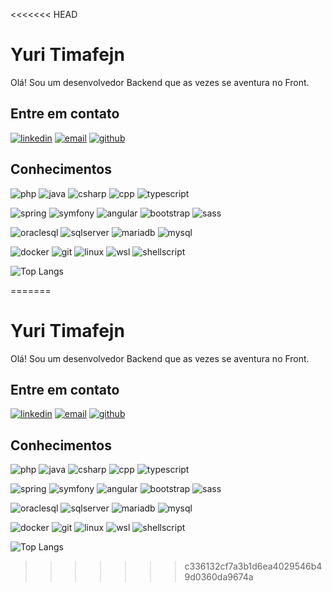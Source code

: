 <<<<<<< HEAD
# Yuri Timafejn # 

Olá! Sou um desenvolvedor Backend que as vezes se aventura no Front. 

## Entre em contato ##

[![linkedin](https://img.shields.io/badge/LinkedIn-%230077B5.svg?style=for-the-badge&logo=linkedin&logoColor=white)](https://www.linkedin.com/in/yuri-timafejn/)
[![email](https://img.shields.io/badge/Email-%23D14836.svg?style=for-the-badge&logo=gmail&logoColor=white)](mailto:timafejn@gmail.com)
[![github](https://img.shields.io/badge/GitHub-%23181717.svg?style=for-the-badge&logo=github&logoColor=white)](https://github.com/YuriTimafejn)

## Conhecimentos ## 
![php](https://img.shields.io/badge/PHP-%23777BB4.svg?style=for-the-badge&logo=php&logoColor=white)
![java](https://img.shields.io/badge/Java-%23007396.svg?style=for-the-badge&logo=java&logoColor=white)
![csharp](https://img.shields.io/badge/C%23-%23239120.svg?style=for-the-badge&logo=c-sharp&logoColor=white)
![cpp](https://img.shields.io/badge/C%2B%2B-%2300599C.svg?style=for-the-badge&logo=c%2B%2B&logoColor=white)
![typescript](https://img.shields.io/badge/TypeScript-%233178C6.svg?style=for-the-badge&logo=typescript&logoColor=white)

![spring](https://img.shields.io/badge/Spring-%236DB33F.svg?style=for-the-badge&logo=spring&logoColor=white)
![symfony](https://img.shields.io/badge/Symfony-%23000000.svg?style=for-the-badge&logo=symfony&logoColor=white)
![angular](https://img.shields.io/badge/Angular-%23DD0031.svg?style=for-the-badge&logo=angular&logoColor=white)
![bootstrap](https://img.shields.io/badge/Bootstrap-%23563D7C.svg?style=for-the-badge&logo=bootstrap&logoColor=white)
![sass](https://img.shields.io/badge/Sass-%23CC6699.svg?style=for-the-badge&logo=sass&logoColor=white)

![oraclesql](https://img.shields.io/badge/OracleSQL-%23F80000.svg?style=for-the-badge&logo=oracle&logoColor=white)
![sqlserver](https://img.shields.io/badge/SQL%20Server-%23CC2927.svg?style=for-the-badge&logo=microsoft-sql-server&logoColor=white)
![mariadb](https://img.shields.io/badge/MariaDB-%23003533.svg?style=for-the-badge&logo=mariadb&logoColor=white)
![mysql](https://img.shields.io/badge/MySQL-%234479A1.svg?style=for-the-badge&logo=mysql&logoColor=white)

![docker](https://img.shields.io/badge/Docker-%232496ED.svg?style=for-the-badge&logo=docker&logoColor=white)
![git](https://img.shields.io/badge/Git-%23F05032.svg?style=for-the-badge&logo=git&logoColor=white)
![linux](https://img.shields.io/badge/Linux-%23FCC624.svg?style=for-the-badge&logo=linux&logoColor=white)
![wsl](https://img.shields.io/badge/WSL-%230078D6.svg?style=for-the-badge&logo=windows&logoColor=white)
![shellscript](https://img.shields.io/badge/Shell%20Script-%234EAA25.svg?style=for-the-badge&logo=gnu-bash&logoColor=white)

![Top Langs](https://github-readme-stats-git-masterrstaa-rickstaa.vercel.app/api/top-langs/?username=YuriTimafejn&layout=compact&bg_color=000&border_color=30A3DC&title_color=E94D5F&text_color=FFF)


=======
# Yuri Timafejn # 

Olá! Sou um desenvolvedor Backend que as vezes se aventura no Front. 

## Entre em contato ##

[![linkedin](https://img.shields.io/badge/LinkedIn-%230077B5.svg?style=for-the-badge&logo=linkedin&logoColor=white)](https://www.linkedin.com/in/yuri-timafejn/)
[![email](https://img.shields.io/badge/Email-%23D14836.svg?style=for-the-badge&logo=gmail&logoColor=white)](mailto:timafejn@gmail.com)
[![github](https://img.shields.io/badge/GitHub-%23181717.svg?style=for-the-badge&logo=github&logoColor=white)](https://github.com/YuriTimafejn)

## Conhecimentos ## 
![php](https://img.shields.io/badge/PHP-%23777BB4.svg?style=for-the-badge&logo=php&logoColor=white)
![java](https://img.shields.io/badge/Java-%23007396.svg?style=for-the-badge&logo=java&logoColor=white)
![csharp](https://img.shields.io/badge/C%23-%23239120.svg?style=for-the-badge&logo=c-sharp&logoColor=white)
![cpp](https://img.shields.io/badge/C%2B%2B-%2300599C.svg?style=for-the-badge&logo=c%2B%2B&logoColor=white)
![typescript](https://img.shields.io/badge/TypeScript-%233178C6.svg?style=for-the-badge&logo=typescript&logoColor=white)

![spring](https://img.shields.io/badge/Spring-%236DB33F.svg?style=for-the-badge&logo=spring&logoColor=white)
![symfony](https://img.shields.io/badge/Symfony-%23000000.svg?style=for-the-badge&logo=symfony&logoColor=white)
![angular](https://img.shields.io/badge/Angular-%23DD0031.svg?style=for-the-badge&logo=angular&logoColor=white)
![bootstrap](https://img.shields.io/badge/Bootstrap-%23563D7C.svg?style=for-the-badge&logo=bootstrap&logoColor=white)
![sass](https://img.shields.io/badge/Sass-%23CC6699.svg?style=for-the-badge&logo=sass&logoColor=white)

![oraclesql](https://img.shields.io/badge/OracleSQL-%23F80000.svg?style=for-the-badge&logo=oracle&logoColor=white)
![sqlserver](https://img.shields.io/badge/SQL%20Server-%23CC2927.svg?style=for-the-badge&logo=microsoft-sql-server&logoColor=white)
![mariadb](https://img.shields.io/badge/MariaDB-%23003533.svg?style=for-the-badge&logo=mariadb&logoColor=white)
![mysql](https://img.shields.io/badge/MySQL-%234479A1.svg?style=for-the-badge&logo=mysql&logoColor=white)

![docker](https://img.shields.io/badge/Docker-%232496ED.svg?style=for-the-badge&logo=docker&logoColor=white)
![git](https://img.shields.io/badge/Git-%23F05032.svg?style=for-the-badge&logo=git&logoColor=white)
![linux](https://img.shields.io/badge/Linux-%23FCC624.svg?style=for-the-badge&logo=linux&logoColor=white)
![wsl](https://img.shields.io/badge/WSL-%230078D6.svg?style=for-the-badge&logo=windows&logoColor=white)
![shellscript](https://img.shields.io/badge/Shell%20Script-%234EAA25.svg?style=for-the-badge&logo=gnu-bash&logoColor=white)

![Top Langs](https://github-readme-stats-git-masterrstaa-rickstaa.vercel.app/api/top-langs/?username=YuriTimafejn&layout=compact&bg_color=000&border_color=30A3DC&title_color=E94D5F&text_color=FFF)


>>>>>>> c336132cf7a3b1d6ea4029546b49d0360da9674a
